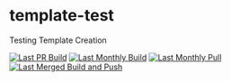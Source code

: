 # template-test
Testing Template Creation

[![Last PR Build](https://github.com/dmiller15/sync-test/actions/workflows/pr_build_diff_dockers.yml/badge.svg)](https://github.com/dmiller15/sync-test/actions/workflows/pr_build_diff_dockers.yml)
[![Last Monthly Build](https://github.com/dmiller15/sync-test/actions/workflows/monthly_build_check_dockers.yml/badge.svg)](https://github.com/dmiller15/sync-test/actions/workflows/monthly_build_check_dockers.yml)
[![Last Monthly Pull](https://github.com/dmiller15/sync-test/actions/workflows/monthly_pull_check_dockers.yml/badge.svg)](https://github.com/dmiller15/sync-test/actions/workflows/monthly_pull_check_dockers.yml)
[![Last Merged Build and Push](https://github.com/dmiller15/sync-test/actions/workflows/merge_build_push_diff_dockers.yml/badge.svg)](https://github.com/dmiller15/sync-test/actions/workflows/merge_build_push_diff_dockers.yml)
